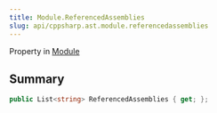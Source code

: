 ```yaml
---
title: Module.ReferencedAssemblies
slug: api/cppsharp.ast.module.referencedassemblies
---
```

Property in [Module](/api/cppsharp/ast/module)

## Summary



```csharp
public List<string> ReferencedAssemblies { get; };
```

